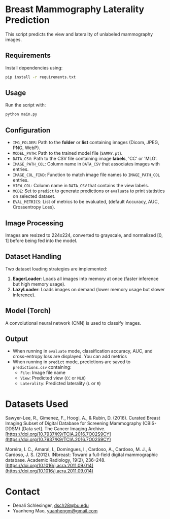 # Breast Mammography Laterality Prediction

This script predicts the view and laterality of unlabeled mammography images.

## Requirements

Install dependencies using:

```sh
pip install -r requirements.txt
```

## Usage

Run the script with:

```sh
python main.py
```

## Configuration

- `IMG_FOLDER`: Path to the **folder** or **list** containing images (Dicom, JPEG, PNG, WebP).
- `MODEL_PATH`: Path to the trained model file (`SAMMY.pt`).
- `DATA_CSV`: Path to the CSV file containing image **labels**, 'CC' or 'MLO'.
- `IMAGE_PATH_COL`: Column name in `DATA_CSV` that associates images with entries.
- `IMAGE_COL_FIND`: Function to match image file names to `IMAGE_PATH_COL` entries.
- `VIEW_COL`: Column name in `DATA_CSV` that contains the view labels.
- `MODE`: Set to `predict` to generate predictions or `evaluate` to print statistics on selected dataset.
- `EVAL_METRICS`: List of metrics to be evaluated, (default Accuracy, AUC, Crossentropy Loss).

## Image Processing

Images are resized to 224x224, converted to grayscale, and normalized [0, 1] before being fed into the model.

## Dataset Handling

Two dataset loading strategies are implemented:

1. **EagerLoader**: Loads all images into memory at once (faster inference but high memory usage).
2. **LazyLoader**: Loads images on demand (lower memory usage but slower inference).

## Model (Torch)

A convolutional neural network (CNN) is used to classify images.

## Output

- When running in `evaluate` mode, classification accuracy, AUC, and cross-entropy loss are displayed. You can add metrics
- When running in `predict` mode, predictions are saved to `predictions.csv` containing:
  - `File`: Image file name
  - `View`: Predicted view (`CC` or `MLO`)
  - `Laterality`: Predicted laterality (`L` or `R`)

# Datasets Used

Sawyer-Lee, R., Gimenez, F., Hoogi, A., & Rubin, D. (2016). Curated Breast Imaging Subset of Digital Database for Screening Mammography (CBIS-DDSM) [Data set]. The Cancer Imaging Archive. [https://doi.org/10.7937/K9/TCIA.2016.7O02S9CY](https://doi.org/10.7937/K9/TCIA.2016.7O02S9CY)

Moreira, I. C., Amaral, I., Domingues, I., Cardoso, A., Cardoso, M. J., & Cardoso, J. S. (2012). INbreast: Toward a full-field digital mammographic database. Academic Radiology, 19(2), 236–248. [https://doi.org/10.1016/j.acra.2011.09.014](https://doi.org/10.1016/j.acra.2011.09.014)

# Contact

- Denali Schlesinger, dsch28@bu.edu
- Yuanheng Mao, yuanhengm@gmail.com
